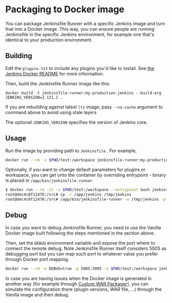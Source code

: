 # Packaging to Docker image
You can package Jenkinsfile Runner with a specific Jenkins image and turn that into a Docker image.
This way, you can ensure people are running Jenkinsfile in the specific Jenkins environment, for example one that's identical to your production environment.

## Building
Edit the `plugins.txt` to include any plugins you'd like to install. See [the Jenkins Docker README](https://github.com/jenkinsci/docker#preinstalling-plugins) for more information.

Then, build the Jenkinsfile Runner image like this:

```
docker build -t jenkinsfile-runner:my-production-jenkins --build-arg JENKINS_VERSION=2.121.1 .
```

If you are rebuilding against latest `lts` image, pass `--no-cache` argument to command above
to avoid using stale layers

The optional `JENKINS_VERSION` specifies the version of Jenkins core.

## Usage
Run the image by providing path to `Jenkinsfile` . For example,

```bash
docker run --rm -v $PWD/test:/workspace jenkinsfile-runner:my-production-jenkins
```

Optionally, if you want to change default parameters for plugins or workspace, you can get onto the container
by overriding entrypoint - binary is placed in `/app/bin/jenkinsfile-runner`

```bash
$ docker run --rm -it -v $PWD/test:/workspace --entrypoint bash jenkinsfile-runner:my-production-jenkins
root@dec4c0f12478:/src# cp -r /app/jenkins /tmp/jenkins
root@dec4c0f12478:/src# /app/bin/jenkinsfile-runner -w /tmp/jenkins -p /usr/share/jenkins/ref/plugins -f /workspace
```

## Debug
In case you want to debug Jenkinsfile Runner, you need to use the Vanilla Docker image built following the steps mentioned in the section above.

Then, set the `DEBUG` environment variable and expose the port where to connect the remote debug. Note Jenkinsfile Runner itself
considers 5005 as debugging port but you can map such port to whatever value you prefer through Docker port mapping.

```bash
docker run --rm -e DEBUG=true -p 5005:5005 -v $PWD/test:/workspace jenkinsfile-runner:my-production-jenkins
```

In case you are having issues when the Docker image is generated in another way (for example through [Custom WAR Packager](https://github.com/jenkinsci/custom-war-packager/)),
you can simulate the configuration there (plugin versions, WAR file, ...) through the Vanilla image and then debug.
